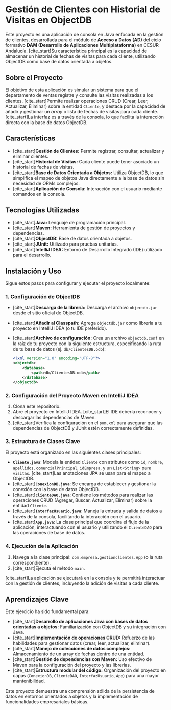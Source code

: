 # Gestión de Clientes con Historial de Visitas en ObjectDB

Este proyecto es una aplicación de consola en Java enfocada en la gestión de clientes, desarrollada para el módulo de **Acceso a Datos (AD)** del ciclo formativo **DAM (Desarrollo de Aplicaciones Multiplataforma)** en CESUR Andalucía. [cite_start]Su característica principal es la capacidad de almacenar un historial de fechas de visitas para cada cliente, utilizando ObjectDB como base de datos orientada a objetos.

## Sobre el Proyecto

El objetivo de esta aplicación es simular un sistema para que el departamento de ventas registre y consulte las visitas realizadas a los clientes. [cite_start]Permite realizar operaciones CRUD (Crear, Leer, Actualizar, Eliminar) sobre la entidad `Cliente`, y destaca por la capacidad de añadir y gestionar un *array* o lista de fechas de visitas para cada cliente. [cite_start]La interfaz es a través de la consola, lo que facilita la interacción directa con la base de datos ObjectDB.

## Características

* [cite_start]**Gestión de Clientes:** Permite registrar, consultar, actualizar y eliminar clientes. 
* [cite_start]**Historial de Visitas:** Cada cliente puede tener asociado un historial de fechas de visitas. 
* [cite_start]**Base de Datos Orientada a Objetos:** Utiliza ObjectDB, lo que simplifica el mapeo de objetos Java directamente a la base de datos sin necesidad de ORMs complejos.
* [cite_start]**Aplicación de Consola:** Interacción con el usuario mediante comandos en la consola.

## Tecnologías Utilizadas

* [cite_start]**Java:** Lenguaje de programación principal. 
* [cite_start]**Maven:** Herramienta de gestión de proyectos y dependencias. 
* [cite_start]**ObjectDB:** Base de datos orientada a objetos. 
* [cite_start]**JUnit:** Utilizado para pruebas unitarias.
* [cite_start]**IntelliJ IDEA:** Entorno de Desarrollo Integrado (IDE) utilizado para el desarrollo. 

## Instalación y Uso

Sigue estos pasos para configurar y ejecutar el proyecto localmente:

### 1. Configuración de ObjectDB

* [cite_start]**Descarga de la librería:** Descarga el archivo `objectdb.jar` desde el sitio oficial de ObjectDB. 
* [cite_start]**Añadir al Classpath:** Agrega `objectdb.jar` como librería a tu proyecto en IntelliJ IDEA (o tu IDE preferido). 
* [cite_start]**Archivo de configuración:** Crea un archivo `objectdb.conf` en la raíz de tu proyecto con la siguiente estructura, especificando la ruta de tu base de datos (ej. `db/ClientesDB.odb`): 

    ```xml
    <?xml version="1.0" encoding="UTF-8"?>
    <objectdb>
        <database>
            <path>db/ClientesDB.odb</path>
        </database>
    </objectdb>
    ```

### 2. Configuración del Proyecto Maven en IntelliJ IDEA

1.  Clona este repositorio.
2.  Abre el proyecto en IntelliJ IDEA. [cite_start]El IDE debería reconocer y descargar las dependencias de Maven. 
3.  [cite_start]Verifica la configuración en el `pom.xml` para asegurar que las dependencias de ObjectDB y JUnit estén correctamente definidas. 

### 3. Estructura de Clases Clave

El proyecto está organizado en las siguientes clases principales:

* **`Cliente.java`**: Modela la entidad `Cliente` con atributos como `id`, `nombre`, `apellidos`, `comercialPrincipal`, `idEmpresa`, y un `List<String>` para `visitas`. [cite_start]Las anotaciones JPA se usan para el mapeo a ObjectDB. 
* [cite_start]**`ConexionDB.java`**: Se encarga de establecer y gestionar la conexión con la base de datos ObjectDB. 
* [cite_start]**`ClienteDAO.java`**: Contiene los métodos para realizar las operaciones CRUD (Agregar, Buscar, Actualizar, Eliminar) sobre la entidad `Cliente`. 
* [cite_start]**`InterfazUsuario.java`**: Maneja la entrada y salida de datos a través de la consola, facilitando la interacción con el usuario. 
* [cite_start]**`App.java`**: La clase principal que coordina el flujo de la aplicación, interactuando con el usuario y utilizando el `ClienteDAO` para las operaciones de base de datos. 

### 4. Ejecución de la Aplicación

1.  Navega a la clase principal: `com.empresa.gestionclientes.App` (o la ruta correspondiente).
2.  [cite_start]Ejecuta el método `main`. 

[cite_start]La aplicación se ejecutará en la consola y te permitirá interactuar con la gestión de clientes, incluyendo la adición de visitas a cada cliente. 

## Aprendizajes Clave

Este ejercicio ha sido fundamental para:

* [cite_start]**Desarrollo de aplicaciones Java con bases de datos orientadas a objetos:** Familiarización con ObjectDB y su integración con Java. 
* [cite_start]**Implementación de operaciones CRUD:** Refuerzo de las habilidades para gestionar datos (crear, leer, actualizar, eliminar). 
* [cite_start]**Manejo de colecciones de datos complejos:** Almacenamiento de un array de fechas dentro de una entidad. 
* [cite_start]**Gestión de dependencias con Maven:** Uso efectivo de Maven para la configuración del proyecto y las librerías. 
* [cite_start]**Estructura modular del código:** Organización del proyecto en capas (`ConexionDB`, `ClienteDAO`, `InterfazUsuario`, `App`) para una mayor mantenibilidad. 

Este proyecto demuestra una comprensión sólida de la persistencia de datos en entornos orientados a objetos y la implementación de funcionalidades empresariales básicas.
